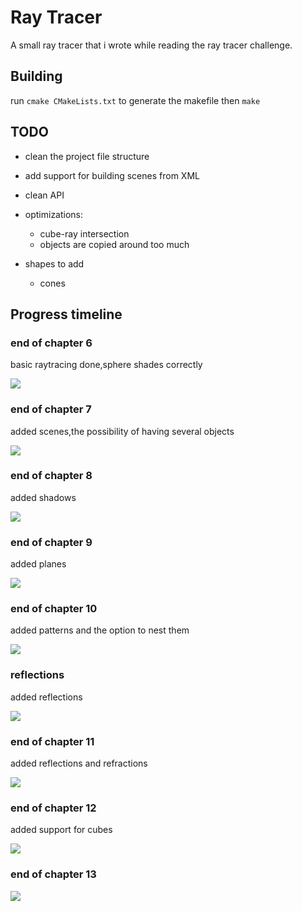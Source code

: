 #  Ray Tracer

A small ray tracer that i wrote while reading the ray tracer challenge.

## Building
run `cmake CMakeLists.txt` to generate the makefile
then `make`

## TODO
- clean the project file structure
- add support for building scenes from XML
- clean API
- optimizations:
    - cube-ray intersection
    - objects are copied around too much
    
- shapes to add
    - cones


## Progress timeline 

### end of chapter 6 
basic raytracing done,sphere shades correctly

<img src="/screenshots/sphere.png"/>

### end of chapter 7
added scenes,the possibility of having several objects

<img src="screenshots/eoc_7.png" />

### end of chapter 8
added shadows

<img src="screenshots/eoc_8.png" />

### end of chapter 9
added planes

<img src="screenshots/eoc_9.png"/>

### end of chapter 10
added patterns and the option to nest them

<img src="screenshots/eoc_10.png" />

### reflections
added reflections 

<img src="screenshots/moc_11.png" /> 

### end of chapter 11
added reflections and refractions

<img src="screenshots/eoc11.png" />

### end of chapter 12
added support for cubes

<img src="screenshots/eoc12.png"/>

### end of chapter 13

<img src="screenshots/eoc13_1.png"/>
